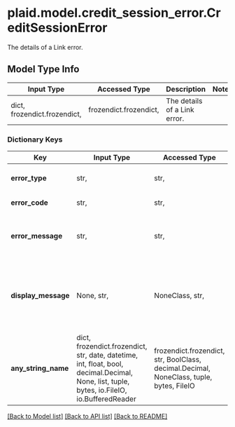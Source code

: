 # plaid.model.credit_session_error.CreditSessionError

The details of a Link error.

## Model Type Info
Input Type | Accessed Type | Description | Notes
------------ | ------------- | ------------- | -------------
dict, frozendict.frozendict,  | frozendict.frozendict,  | The details of a Link error. | 

### Dictionary Keys
Key | Input Type | Accessed Type | Description | Notes
------------ | ------------- | ------------- | ------------- | -------------
**error_type** | str,  | str,  | A broad categorization of the error. | [optional] 
**error_code** | str,  | str,  | The particular error code. | [optional] 
**error_message** | str,  | str,  | A developer-friendly representation of the error code. | [optional] 
**display_message** | None, str,  | NoneClass, str,  | A user-friendly representation of the error code. &#x60;null&#x60; if the error is not related to user action. | [optional] 
**any_string_name** | dict, frozendict.frozendict, str, date, datetime, int, float, bool, decimal.Decimal, None, list, tuple, bytes, io.FileIO, io.BufferedReader | frozendict.frozendict, str, BoolClass, decimal.Decimal, NoneClass, tuple, bytes, FileIO | any string name can be used but the value must be the correct type | [optional]

[[Back to Model list]](../../README.md#documentation-for-models) [[Back to API list]](../../README.md#documentation-for-api-endpoints) [[Back to README]](../../README.md)


